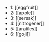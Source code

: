 - 1: [[eggfruit]]
- 2: [[apple]]
- 3: [[sersak]]
- 4: [[nitrogener]]
- 5: [[aratiles]]
- 6: [[goji]]